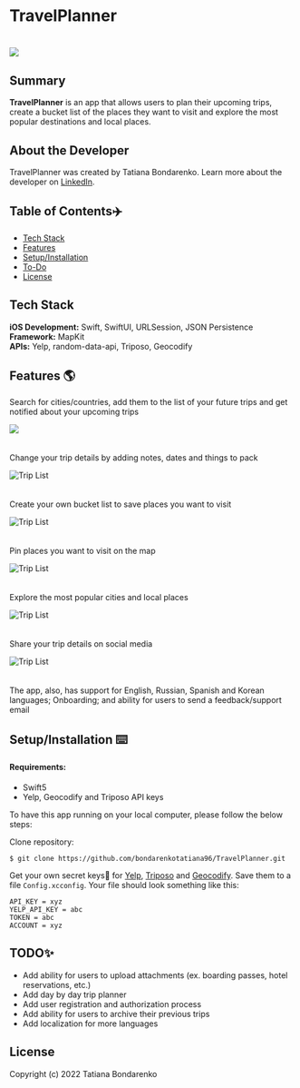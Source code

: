 # TravelPlanner
# <img src="/README/logo.png">

## Summary

**TravelPlanner** is an app that allows users to plan their  upcoming trips, create a bucket list of the places they want to visit and explore the most popular destinations and local places.


## About the Developer

TravelPlanner was created by Tatiana Bondarenko. Learn more about the developer on [LinkedIn](https://www.linkedin.com/in/tatiana-bondarenko/).

## Table of Contents✈️

* [Tech Stack](#tech-stack)
* [Features](#features)
* [Setup/Installation](#installation)
* [To-Do](#future)
* [License](#license)

## <a name="tech-stack"></a>Tech Stack

__iOS Development:__ Swift, SwiftUI, URLSession, JSON Persistence <br/>
__Framework:__ MapKit <br/>
__APIs:__ Yelp, random-data-api, Triposo, Geocodify <br/>

## <a name="features"></a>Features 🌎

Search for cities/countries, add them to the list of your future trips and get notified about your upcoming trips
  
<img src="/README/1screen.png">
<br/><br/><br/>
Change your trip details by adding notes, dates and things to pack
  
![Trip List](/README/2screen.png)
<br/><br/><br/>
Create your own bucket list to save places you want to visit
  
![Trip List](/README/5screen.png)
<br/><br/><br/>
Pin places you want to visit on the map
  
![Trip List](/README/4screen.png)
<br/><br/><br/>
Explore the most popular cities and local places
  
![Trip List](/README/6screen.png)
<br/><br/><br/>
Share your trip details on social media
  
![Trip List](/README/7screen.png)
<br/><br/><br/>
The app, also, has support for English, Russian, Spanish and Korean languages; Onboarding; and ability for users to send a feedback/support email

## <a name="installation"></a>Setup/Installation ⌨️

#### Requirements:

- Swift5
- Yelp, Geocodify and Triposo API keys

To have this app running on your local computer, please follow the below steps:

Clone repository:
```
$ git clone https://github.com/bondarenkotatiana96/TravelPlanner.git
```
Get your own secret keys🔑 for [Yelp](https://www.yelp.com/developers/documentation/v3),  [Triposo](https://www.triposo.com/api/) and [Geocodify](https://geocodify.com/api-documentation). Save them to a file `Config.xcconfig`. Your file should look something like this:
```
API_KEY = xyz
YELP_API_KEY = abc
TOKEN = abc
ACCOUNT = xyz
```

## <a name="future"></a>TODO✨
* Add ability for users to upload attachments (ex. boarding passes, hotel reservations, etc.)
* Add day by day trip planner
* Add user registration and authorization process
* Add ability for users to archive their previous trips
* Add localization for more languages

## <a name="license"></a>License

Copyright (c) 2022 Tatiana Bondarenko 
